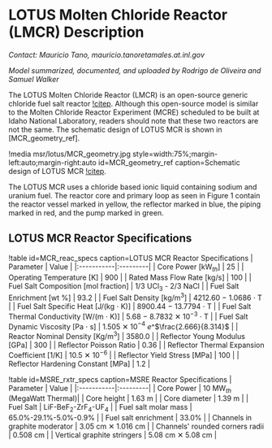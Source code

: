 # LOTUS Molten Chloride Reactor (LMCR) Description

*Contact: Mauricio Tano, mauricio.tanoretamales.at.inl.gov*

*Model summarized, documented, and uploaded by Rodrigo de Oliveira and Samuel Walker*

<!-- Edits by Samuel Walker -->

The LOTUS Molten Chloride Reactor (LMCR) is an open-source generic chloride fuel salt reactor [!citep](MCRreport2022). Although this open-source model is similar to the Molten Chloride Reactor Experiment (MCRE) scheduled to be built at Idaho National Laboratory, readers should note that these two reactors are not the same. The schematic design of LOTUS MCR is shown in [MCR_geometry_ref]. 

!media msr/lotus/MCR_geometry.jpg
        style=width:75%;margin-left:auto;margin-right:auto
        id=MCR_geometry_ref
        caption=Schematic design of LOTUS MCR [!citep](M3mcr2023).

The LOTUS MCR uses a chloride based ionic liquid containing sodium and uranium fuel. The reactor core and primary loop as seen in Figure 1 contain the reactor vessel marked in yellow, the reflector marked in blue, the piping marked in red, and the pump marked in green.

## LOTUS MCR Reactor Specifications

!table id=MCR_reac_specs caption=LOTUS MCR Reactor Specifications
| Parameter  | Value  |
|:-----------|:---------|
| Core Power $[$kW$_{th}$$]$ | 25 | 
| Operating Temperature $[$K$]$   | 900 |
| Rated Mass Flow Rate $[$kg/s$]$ | 100 |
| Fuel Salt Composition $[$mol fraction$]$ | 1/3 UCl$_{3}$ - 2/3 NaCl |
| Fuel Salt Enrichment $[$wt %$]$ | 93.2 |
| Fuel Salt Density $[$kg/m$^{3}$$]$ | 4212.60 $-$ 1.0686 $\cdot$ T |
| Fuel Salt Specific Heat $[$J/(kg $\cdot$ K)$]$ | 8900.44 $-$ 13.7794 $\cdot$ T |
| Fuel Salt Thermal Conductivity $[$W/(m $\cdot$ K)$]$ | 5.68 $-$ 8.7832 ✕ 10$^{-3}$ $\cdot$ T | 
| Fuel Salt Dynamic Viscosity $[$Pa $\cdot$ s$]$ | 1.505 ✕ 10$^{-4}$ $e$^$\frac{2.666}{8.314}$ | 
| Reactor Nominal Density $[$Kg/m$^{3}$$]$ | 3580.0 |
| Reflector Young Modulus $[$GPa$]$  | 300 |
| Reflector Poisson Ratio  | 0.36 |
| Reflector Thermal Expansion Coefficient $[$1/K$]$  | 10.5 ✕ 10$^{-6}$ |
| Reflector Yield Stress $[$MPa$]$  | 100 |
| Reflector Hardening Constant $[$MPa$]$  | 1.2 |

!table id=MSRE_rxtr_specs caption=MSRE Reactor Specifications
| Parameter  | Value  |
|:-----------|:---------|
| Core Power | 10 MW$_{th}$ (MegaWatt Thermal)| 
| Core height  | 1.63 m |
| Core diameter  | 1.39 m |
| Fuel Salt | LiF-BeF$_2$-ZrF$_4$-UF$_4$ |
| Fuel salt molar mass | 65.0%-29.1%-5.0%-0.9% |
| Fuel salt enrichment | 33.0% |
| Channels in graphite moderator | 3.05 cm ✕ 1.016 cm | 
| Channels' rounded corners radii | 0.508 cm | 
| Vertical graphite stringers  | 5.08 cm ✕ 5.08 cm |

<!-- % Should I use \bullet?? Instead of x? -->

